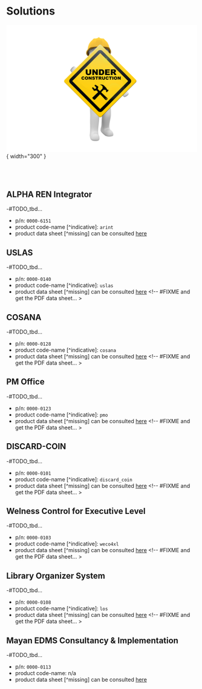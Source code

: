 
<!-- #FIXME decide to change it or drop
![our values pict](pictures/our-values.jpg){ width="400" align=right }
-->


# Solutions

<!-- #FIXME drop @ final -->
![in progress document](pictures/under_maintenance.png){ width="300" }
<br><br><br><br>
<!-- #FIXME drop @ final -->

## ALPHA REN Integrator

-#TODO_tbd...

* p/n: `0000-6151`
* product code-name [^indicative]: `arint`
* product data sheet [^missing] can be consulted [here](http://arint.renware.eu)




## USLAS

-#TODO_tbd...

* p/n: `0000-0140`
* product code-name [^indicative]: `uslas`
* product data sheet [^missing] can be consulted [here](wip_page.md) <!-- #FIXME and get the PDF data sheet... >




## COSANA

-#TODO_tbd...

* p/n: `0000-0128`
* product code-name [^indicative]: `cosana`
* product data sheet [^missing] can be consulted [here](wip_page.md) <!-- #FIXME and get the PDF data sheet... >




## PM Office

-#TODO_tbd...

* p/n: `0000-0123`
* product code-name [^indicative]: `pmo`
* product data sheet [^missing] can be consulted [here](wip_page.md) <!-- #FIXME and get the PDF data sheet... >




## DISCARD-COIN

-#TODO_tbd...

* p/n: `0000-0101`
* product code-name [^indicative]: `discard_coin`
* product data sheet [^missing] can be consulted [here](wip_page.md) <!-- #FIXME and get the PDF data sheet... >




## Welness Control for Executive Level

-#TODO_tbd...

* p/n: `0000-0103`
* product code-name [^indicative]: `weco4xl`
* product data sheet [^missing] can be consulted [here](wip_page.md) <!-- #FIXME and get the PDF data sheet... >




## Library Organizer System

-#TODO_tbd...

* p/n: `0000-0108`
* product code-name [^indicative]: `los`
* product data sheet [^missing] can be consulted [here](wip_page.md) <!-- #FIXME and get the PDF data sheet... >




## Mayan EDMS Consultancy & Implementation

-#TODO_tbd...

* p/n: `0000-0113`
* product code-name: n/a
* product data sheet [^missing] can be consulted [here](https://www.mayan-edms.com/)







<!-- #FIXME more products here... >






[^indicative]: This item is indicative as it is used as implementation `code-name`. The real value can vary depending on development factors (like programming language). Use instead the *part number - p/n* item
[^missing]: Some items are missing, obsolete or are in progress. Please ask for actual details.

